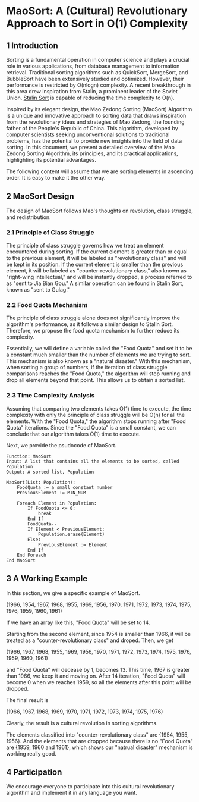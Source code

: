 # MaoSort: A (Cultural) Revolutionary Approach to Sort in O(1) Complexity


## 1 Introduction

Sorting is a fundamental operation in computer science and plays a crucial role in various applications, from database management to information retrieval. Traditional sorting algorithms such as QuickSort, MergeSort, and BubbleSort have been extensively studied and optimized. However, their performance is restricted by O(nlogn) complexity. A recent breakthrough in this area drew inspiration from Stalin, a prominent leader of the Soviet Union. [Stalin Sort](https://github.com/gustavo-depaula/stalin-sort) is capable of reducing the time complexity to O(n).

Inspired by its elegant design, the Mao Zedong Sorting (MaoSort) Algorithm is a unique and innovative approach to sorting data that draws inspiration from the revolutionary ideas and strategies of Mao Zedong, the founding father of the People's Republic of China. This algorithm, developed by computer scientists seeking unconventional solutions to traditional problems, has the potential to provide new insights into the field of data sorting. In this document, we present a detailed overview of the Mao Zedong Sorting Algorithm, its principles, and its practical applications, highlighting its potential advantages.

The following content will assume that we are sorting elements in ascending order. It is easy to make it the other way.

## 2 MaoSort Design

The design of MaoSort follows Mao's thoughts on revolution, class struggle, and redistribution.

### 2.1 Principle of Class Struggle

The principle of class struggle governs how we treat an element encountered during sorting. If the current element is greater than or equal to the previous element, it will be labeled as "revolutionary class" and will be kept in its position. If the current element is smaller than the previous element, it will be labeled as "counter-revolutionary class," also known as "right-wing intellectual," and will be instantly dropped, a process referred to as "sent to Jia Bian Gou." A similar operation can be found in Stalin Sort, known as "sent to Gulag."

### 2.2 Food Quota Mechanism

The principle of class struggle alone does not significantly improve the algorithm's performance, as it follows a similar design to Stalin Sort. Therefore, we propose the food quota mechanism to further reduce its complexity.

Essentially, we will define a variable called the "Food Quota" and set it to be a constant much smaller than the number of elements we are trying to sort. This mechanism is also known as a "natural disaster." With this mechanism, when sorting a group of numbers, if the iteration of class struggle comparisons reaches the "Food Quota," the algorithm will stop running and drop all elements beyond that point. This allows us to obtain a sorted list.

### 2.3 Time Complexity Analysis

Assuming that comparing two elements takes O(1) time to execute, the time complexity with only the principle of class struggle will be O(n) for all the elements. With the "Food Quota," the algorithm stops running after "Food Quota" iterations. Since the "Food Quota" is a small constant, we can conclude that our algorithm takes O(1) time to execute.

Next, we provide the psudocode of MaoSort.

```
Function: MaoSort
Input: A list that contains all the elements to be sorted, called Population
Output: A sorted list, Population

MaoSort(List: Population):
    FoodQuota := a small constant number
    PreviousElement := MIN_NUM

    Foreach Element in Population:
        If FoodQuota <= 0:
            break
        End If
        FoodQuota--
        If Element < PreviousElement:
            Population.erase(Element)
        Else:
            PreviousElement := Element
        End If
    End Foreach
End MaoSort
```

## 3 A Working Example

In this section, we give a specific example of MaoSort.

(1966, 1954, 1967, 1968, 1955, 1969, 1956, 1970, 1971, 1972, 1973, 1974, 1975, 1976, 1959, 1960, 1961)

If we have an array like this, "Food Quota" will be set to 14.

Starting from the second element, since 1954 is smaller than 1966, it will be treated as a "counter-revolutionary class" and droped. Then, we get

(1966, 1967, 1968, 1955, 1969, 1956, 1970, 1971, 1972, 1973, 1974, 1975, 1976, 1959, 1960, 1961)

and "Food Quota" will decease by 1, becomes 13. This time, 1967 is greater than 1966, we keep it and moving on. After 14 iteration, "Food Quota" will become 0 when we reaches 1959, so all the elements after this point will be dropped.

The final result is 

(1966, 1967, 1968, 1969, 1970, 1971, 1972, 1973, 1974, 1975, 1976)

Clearly, the result is a cultural revolution in sorting algorithms.

The elements classified into "counter-revolutionary class" are {1954, 1955, 1956}. And the elements that are dropped because there is no "Food Quota" are {1959, 1960 and 1961}, which shows our "natrual disaster" mechanism is working really good.

## 4 Participation

We encourage everyone to participate into this cultural revolutionary algorithm and implement it in any language you want.